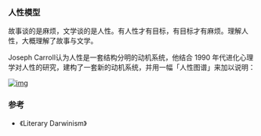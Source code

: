 ### 人性模型

故事谈的是麻烦，文学谈的是人性。有人性才有目标，有目标才有麻烦。理解人性，大概理解了故事与文学。



Joseph Carroll认为人性是一套结构分明的动机系统，他结合 1990 年代进化心理学对人性的研究，建构了一套新的动机系统，并用一幅「人性图谱」来加以说明：

[![img](https://i.loli.net/2019/04/08/5cab3701c12d4.png)       ](https://i.loli.net/2019/04/08/5cab3701c12d4.png)

### 参考

- 《Literary Darwinism》

